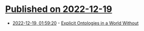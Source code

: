 # [Published on 2022-12-19](index.md)

* [2022-12-19, 01:59:20](https://news.ycombinator.com/item?id=34047320) - [Explicit Ontologies in a World Without](https://davidbieber.com/snippets/2022-12-16-note-taking-ontologies/)
